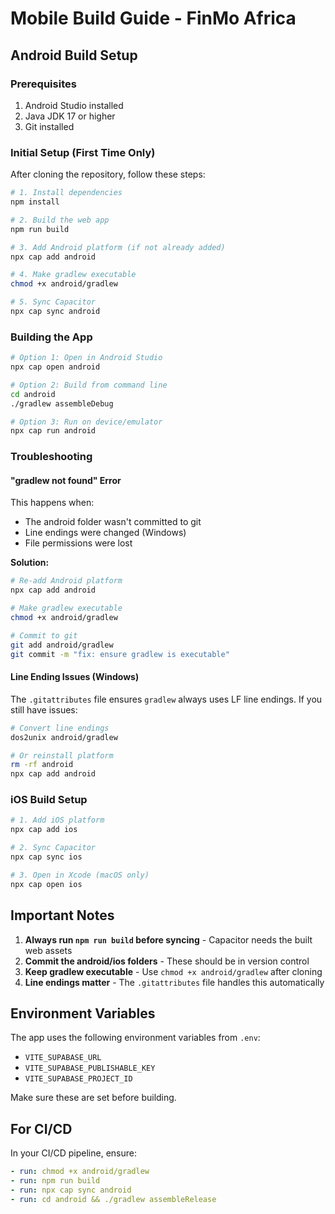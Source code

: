 # Mobile Build Guide - FinMo Africa

## Android Build Setup

### Prerequisites
1. Android Studio installed
2. Java JDK 17 or higher
3. Git installed

### Initial Setup (First Time Only)

After cloning the repository, follow these steps:

```bash
# 1. Install dependencies
npm install

# 2. Build the web app
npm run build

# 3. Add Android platform (if not already added)
npx cap add android

# 4. Make gradlew executable
chmod +x android/gradlew

# 5. Sync Capacitor
npx cap sync android
```

### Building the App

```bash
# Option 1: Open in Android Studio
npx cap open android

# Option 2: Build from command line
cd android
./gradlew assembleDebug

# Option 3: Run on device/emulator
npx cap run android
```

### Troubleshooting

#### "gradlew not found" Error
This happens when:
- The android folder wasn't committed to git
- Line endings were changed (Windows)
- File permissions were lost

**Solution:**
```bash
# Re-add Android platform
npx cap add android

# Make gradlew executable
chmod +x android/gradlew

# Commit to git
git add android/gradlew
git commit -m "fix: ensure gradlew is executable"
```

#### Line Ending Issues (Windows)
The `.gitattributes` file ensures `gradlew` always uses LF line endings.
If you still have issues:
```bash
# Convert line endings
dos2unix android/gradlew

# Or reinstall platform
rm -rf android
npx cap add android
```

### iOS Build Setup

```bash
# 1. Add iOS platform
npx cap add ios

# 2. Sync Capacitor
npx cap sync ios

# 3. Open in Xcode (macOS only)
npx cap open ios
```

## Important Notes

1. **Always run `npm run build` before syncing** - Capacitor needs the built web assets
2. **Commit the android/ios folders** - These should be in version control
3. **Keep gradlew executable** - Use `chmod +x android/gradlew` after cloning
4. **Line endings matter** - The `.gitattributes` file handles this automatically

## Environment Variables

The app uses the following environment variables from `.env`:
- `VITE_SUPABASE_URL`
- `VITE_SUPABASE_PUBLISHABLE_KEY`
- `VITE_SUPABASE_PROJECT_ID`

Make sure these are set before building.

## For CI/CD

In your CI/CD pipeline, ensure:
```yaml
- run: chmod +x android/gradlew
- run: npm run build
- run: npx cap sync android
- run: cd android && ./gradlew assembleRelease
```
